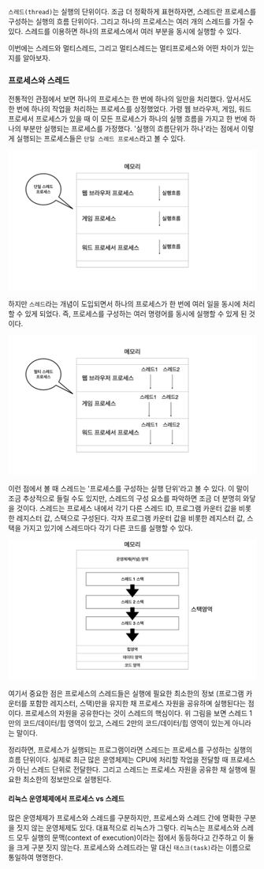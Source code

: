`스레드(thread)`는 실행의 단위이다. 조금 더 정확하게 표현하자면, 스레드란 프로세스를 구성하는 실행의 흐름 단위이다. 그리고 하나의 프로세스는 여러 개의 스레드를 가질 수 있다. 스레드를 이용하면 하나의 프로세스에서 여러 부분을 동시에 실행할 수 있다.

이번에는 스레드와 멀티스레드, 그리고 멀티스레드는 멀티프로세스와 어떤 차이가 있는지를 알아보자.

### 프로세스와 스레드
전통적인 관점에서 보면 하나의 프로세스는 한 번에 하나의 일만을 처리했다. 앞서서도 한 번에 하나의 작업을 처리하는 프로세스를 상정했었다. 가령 웹 브라우저, 게임, 워드 프로세서 프로세스가 있을 때 이 모든 프로세스가 하나의 실행 흐름을 가지고 한 번에 하나의 부분만 실행되는 프로세스를 가정했다. '실행의 흐름단위가 하나'라는 점에서 이렇게 실행되는 프로세스들은 `단일 스레드 프로세스`라고 볼 수 있다.

![프로세스와 스레드.001.jpeg](<images/프로세스와 스레드.001.jpeg>)

하지만 `스레드`라는 개념이 도입되면서 하나의 프로세스가 한 번에 여러 일을 동시에 처리할 수 있게 되었다. 즉, 프로세스를 구성하는 여러 명령어를 동시에 실행할 수 있게 된 것이다.

![프로세스와 스레드.002.jpeg](<images/프로세스와 스레드.002.jpeg>)

이런 점에서 볼 때 스레드는 '프로세스를 구성하는 실행 단위'라고 볼 수 있다. 이 말이 조금 추상적으로 들릴 수도 있지만, 스레드의 구성 요소를 파악하면 조금 더 분명히 와닿을 것이다. 스레드는 프로세스 내에서 각기 다른 스레드 ID, 프로그램 카운터 값을 비롯한 레지스터 값, 스택으로 구성된다. 각자 프로그램 카운터 값을 비롯한 레지스터 값, 스택을 가지고 있기에 스레드마다 각기 다른 코드를 실행할 수 있다.

![프로세스와 스레드.003.jpeg](<images/프로세스와 스레드.003.jpeg>)

여기서 중요한 점은 프로세스의 스레드들은 실행에 필요한 최소한의 정보 (프로그램 카운터를 포함한 레지스터, 스택)만을 유지한 채 프로세스 자원을 공유하며 실행된다는 점이다. 프로세스의 자원을 공유한다는 것이 스레드의 핵심이다. 위 그림을 보면 스레드 1만의 코드/데이터/힙 영역이 있고, 스레드 2만의 코드/데이터/힙 영역이 있는게 아니라는 말이다.

정리하면, 프로세스가 실행되는 프로그램이라면 스레드는 프로세스를 구성하는 실행의 흐름 단위이다. 실제로 최근 많은 운영체제는 CPU에 처리할 작업을 전달할 때 프로세스가 아닌 스레드 단위로 전달한다. 그리고 스레드는 프로세스 자원을 공유한 채 실행에 필요한 최소한의 정보만으로 실행된다.

#### 리눅스 운영체제에서 프로세스 vs 스레드
많은 운영체제가 프로세스와 스레드를 구분하지만, 프로세스와 스레드 간에 명확한 구분을 짓지 않는 운영체제도 있다. 대표적으로 리눅스가 그렇다. 리눅스는 프로세스와 스레드 모두 실행의 문맥(context of execution)이라는 점에서 동등하다고 간주하고 이 둘을 크게 구분 짓지 않는다. 프로세스와 스레드라는 말 대신 `태스크(task)`라는 이름으로 통일하여 명명한다.